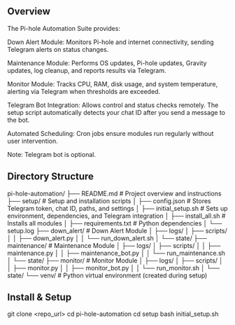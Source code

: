 Overview
--------
The Pi-hole Automation Suite provides:

Down Alert Module: Monitors Pi-hole and internet connectivity, sending Telegram alerts on status changes.

Maintenance Module: Performs OS updates, Pi-hole updates, Gravity updates, log cleanup, and reports results via Telegram.

Monitor Module: Tracks CPU, RAM, disk usage, and system temperature, alerting via Telegram when thresholds are exceeded.

Telegram Bot Integration: Allows control and status checks remotely. The setup script automatically detects your chat ID after you send a message to the bot.

Automated Scheduling: Cron jobs ensure modules run regularly without user intervention.

Note: Telegram bot is optional.

Directory Structure
-------------------
pi-hole-automation/
├── README.md                 # Project overview and instructions
├── setup/                    # Setup and installation scripts
│   ├── config.json           # Stores Telegram token, chat ID, paths, and settings
│   ├── initial_setup.sh      # Sets up environment, dependencies, and Telegram integration
│   ├── install_all.sh        # Installs all modules
│   ├── requirements.txt      # Python dependencies
│   └── setup.log
├── down_alert/               # Down Alert Module
│   ├── logs/
│   ├── scripts/
│   │   ├── down_alert.py
│   │   └── run_down_alert.sh
│   └── state/
├── maintenance/              # Maintenance Module
│   ├── logs/
│   ├── scripts/
│   │   ├── maintenance.py
│   │   ├── maintenance_bot.py
│   │   └── run_maintenance.sh
│   └── state/
├── monitor/                  # Monitor Module
│   ├── logs/
│   ├── scripts/
│   │   ├── monitor.py
│   │   ├── monitor_bot.py
│   │   └── run_monitor.sh
│   └── state/
└── venv/                     # Python virtual environment (created during setup)



Install & Setup
---------------

git clone <repo_url>
cd pi-hole-automation
cd setup
bash initial_setup.sh



